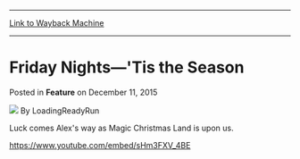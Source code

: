 
---
[Link to Wayback Machine](https://web.archive.org/web/20151214145825/http://magic.wizards.com/en/articles/archive/feature/friday-nights-tis-season-2015-12-11)

[_metadata_:author]:- "LoadingReadyRun"
[_metadata_:description]:- "Luck comes Alex's way as Magic Christmas Land is upon us."
[_metadata_:generator]:- "Drupal 7 (http://drupal.org)"
[_metadata_:publish_date]:- "2015-12-11"
[_metadata_:title]:- "Friday Nights—'Tis the Season"
[_metadata_:wayback_capture_timestamp]:- "2015-12-14 14:58:25+00:00"
[_metadata_:wayback_raw_url]:- "https://web.archive.org/web/20151214145825id_/http://magic.wizards.com/en/articles/archive/feature/friday-nights-tis-season-2015-12-11"
[_metadata_:wayback_url]:- "http://magic.wizards.com/en/articles/archive/feature/friday-nights-tis-season-2015-12-11"
---


Friday Nights—'Tis the Season
=============================



 Posted in **Feature**
 on December 11, 2015 






![](https://media.magic.wizards.com/styles/auth_small/public/images/person/lrrbiopic.png)
By LoadingReadyRun











Luck comes Alex's way as Magic Christmas Land is upon us.


<https://www.youtube.com/embed/sHm3FXV_4BE>







